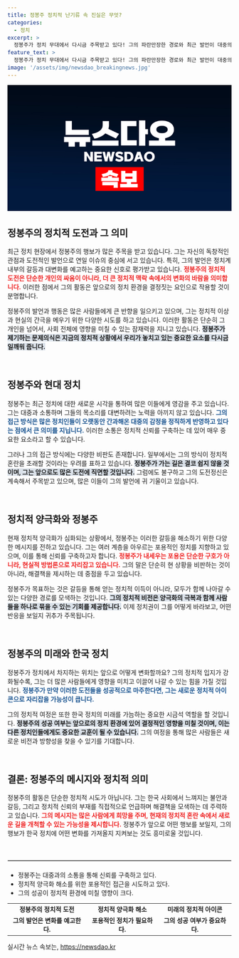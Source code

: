 ```yaml
---
title: 정봉주 정치적 난기류 속 진실은 무엇?
categories:
  - 정치
excerpt: >
  정봉주가 정치 무대에서 다시금 주목받고 있다! 그의 파란만장한 경로와 최근 발언이 대중의 관심을 끌고 있는 지금, 그가 과연 어떤 행보를 보일지 궁금하지 않으신가요? 클릭해 자세히 알아보세요!
feature_text: >
  정봉주가 정치 무대에서 다시금 주목받고 있다! 그의 파란만장한 경로와 최근 발언이 대중의 관심을 끌고 있는 지금, 그가 과연 어떤 행보를 보일지 궁금하지 않으신가요? 클릭해 자세히 알아보세요!
image: '/assets/img/newsdao_breakingnews.jpg'
---
```


<p><img src="/assets/img/newsdao_breakingnews.jpg" alt="koreaapp 속보" /></p>

<h2 data-ke-size="size26">정봉주의 정치적 도전과 그 의미</h2>

<p data-ke-size="size16">최근 정치 현장에서 정봉주의 행보가 많은 주목을 받고 있습니다. 그는 자신의 독창적인 관점과 도전적인 발언으로 연일 이슈의 중심에 서고 있습니다. 특히, 그의 발언은 정치계 내부의 갈등과 대변화를 예고하는 중요한 신호로 평가받고 있습니다. <b><span style="color: #ee2323;">정봉주의 정치적 도전은 단순한 개인의 싸움이 아니라, 더 큰 정치적 맥락 속에서의 변화의 바람을 의미합니다.</span></b> 이러한 점에서 그의 활동은 앞으로의 정치 환경을 결정짓는 요인으로 작용할 것이 분명합니다.</p>

<p data-ke-size="size16">정봉주의 발언과 행동은 많은 사람들에게 큰 반향을 일으키고 있으며, 그는 정치적 이상과 현실의 간극을 메우기 위한 다양한 시도를 하고 있습니다. 이러한 활동은 단순히 그 개인을 넘어서, 사회 전체에 영향을 미칠 수 있는 잠재력을 지니고 있습니다. <b><span style="background-color: #21538527;">정봉주가 제기하는 문제의식은 지금의 정치적 상황에서 우리가 놓치고 있는 중요한 요소를 다시금 일깨워 줍니다.</span></b></p>

<p data-ke-size="size16">&nbsp;</p>

<h2 data-ke-size="size26">정봉주와 현대 정치</h2>

<p data-ke-size="size16">정봉주는 최근 정치에 대한 새로운 시각을 통하여 많은 이들에게 영감을 주고 있습니다. 그는 대중과 소통하며 그들의 목소리를 대변하려는 노력을 아끼지 않고 있습니다. <b><span style="color: #1a5490;">그의 접근 방식은 많은 정치인들이 오랫동안 간과해온 대중의 감정을 정직하게 반영하고 있다는 점에서 큰 의미를 지닙니다.</span></b> 이러한 소통은 정치적 신뢰를 구축하는 데 있어 매우 중요한 요소라고 할 수 있습니다.</p>

<p data-ke-size="size16">그러나 그의 접근 방식에는 다양한 비판도 존재합니다. 일부에서는 그의 방식이 정치적 혼란을 초래할 것이라는 우려를 표하고 있습니다. <b><span style="background-color: #21538527;">정봉주가 가는 길은 결코 쉽지 않을 것이며, 그는 앞으로도 많은 도전에 직면할 것입니다.</span></b> 그럼에도 불구하고 그의 도전정신은 계속해서 주목받고 있으며, 많은 이들이 그의 발언에 귀 기울이고 있습니다.</p>

<p data-ke-size="size16">&nbsp;</p>

<h2 data-ke-size="size26">정치적 양극화와 정봉주</h2>

<p data-ke-size="size16">현재 정치적 양극화가 심화되는 상황에서, 정봉주는 이러한 갈등을 해소하기 위한 다양한 메시지를 전하고 있습니다. 그는 여러 계층을 아우르는 포용적인 정치를 지향하고 있으며, 이를 통해 신뢰를 구축하고자 합니다. <b><span style="color: #ee2323;">정봉주가 내세우는 포용은 단순한 구호가 아니라, 현실적 방법론으로 자리잡고 있습니다.</span></b> 그의 말은 단순히 현 상황을 비판하는 것이 아니라, 해결책을 제시하는 데 중점을 두고 있습니다.</p>

<p data-ke-size="size16">정봉주가 목표하는 것은 갈등을 통해 얻는 정치적 이득이 아니라, 모두가 함께 나아갈 수 있는 다양한 경로를 모색하는 것입니다. <b><span style="background-color: #21538527;">그의 정치적 비전은 양극화의 극복과 함께 사람들을 하나로 묶을 수 있는 기회를 제공합니다.</span></b> 이제 정치권이 그를 어떻게 바라보고, 어떤 반응을 보일지 귀추가 주목됩니다.</p>

<p data-ke-size="size16">&nbsp;</p>

<h2 data-ke-size="size26">정봉주의 미래와 한국 정치</h2>

<p data-ke-size="size16">정봉주가 정치에서 차지하는 위치는 앞으로 어떻게 변화할까요? 그의 정치적 입지가 강화될수록, 그는 더 많은 사람들에게 영향을 미치고 이끌어 나갈 수 있는 힘을 가질 것입니다. <b><span style="color: #1a5490;">정봉주가 만약 이러한 도전들을 성공적으로 마주한다면, 그는 새로운 정치적 아이콘으로 자리잡을 가능성이 큽니다.</span></b></p>

<p data-ke-size="size16">그의 정치적 여정은 또한 한국 정치의 미래를 가늠하는 중요한 시금석 역할을 할 것입니다. <b><span style="background-color: #21538527;">정봉주의 성공 여부는 앞으로의 정치 환경에 있어 결정적인 영향을 미칠 것이며, 이는 다른 정치인들에게도 중요한 교훈이 될 수 있습니다.</span></b> 그의 여정을 통해 많은 사람들은 새로운 비전과 방향성을 찾을 수 있기를 기대합니다.</p>

<p data-ke-size="size16">&nbsp;</p>

<h2 data-ke-size="size26">결론: 정봉주의 메시지와 정치적 의미</h2>

<p data-ke-size="size16">정봉주의 활동은 단순한 정치적 시도가 아닙니다. 그는 한국 사회에서 느껴지는 불안과 갈등, 그리고 정치적 신뢰의 부재를 직접적으로 언급하며 해결책을 모색하는 데 주력하고 있습니다. <b><span style="color: #ee2323;">그의 메시지는 많은 사람에게 희망을 주며, 현재의 정치적 혼란 속에서 새로운 길을 개척할 수 있는 가능성을 제시합니다.</span></b> 정봉주가 앞으로 어떤 행보를 보일지, 그의 행보가 한국 정치에 어떤 변화를 가져올지 지켜보는 것도 흥미로울 것입니다.</p>

<p data-ke-size="size16">&nbsp;</p>

<hr style="border: 1px solid #ccc; margin: 20px 0;"/>

<ul>
  <li>정봉주는 대중과의 소통을 통해 신뢰를 구축하고 있다.</li>
  <li>정치적 양극화 해소를 위한 포용적인 접근을 시도하고 있다.</li>
  <li>그의 성공이 정치적 환경에 미칠 영향이 크다.</li>
</ul>

<table style="width: 100%; border-collapse: collapse;">
  <tr>
    <td style="text-align: center; height: 17px;"><b>정봉주의 정치적 도전</b></td>
    <td style="text-align: center; height: 17px;"><b>정치적 양극화 해소</b></td>
    <td style="text-align: center; height: 17px;"><b>미래의 정치적 아이콘</b></td>
  </tr>
  <tr>
    <td style="text-align: center; height: 17px;"><b>그의 발언은 변화를 예고한다.</b></td>
    <td style="text-align: center; height: 17px;"><b>포용적인 정치가 필요하다.</b></td>
    <td style="text-align: center; height: 17px;"><b>그의 성공 여부가 중요하다.</b></td>
  </tr>
</table>
실시간 뉴스 속보는, <a href="https://newsdao.kr" rel="dofollow">https://newsdao.kr</a>


